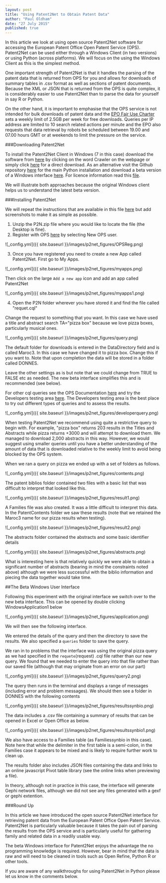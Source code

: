```yaml
---
layout: post
title: "Using Patent2Net to Obtain Patent Data"
author: "Paul Oldham"
date: "27 July 2015"
published: true
---
```

In this article we look at using open source Patent2Net software for accessing the European Patent Office Open Patent Service (OPS). Patent2Net can be used either through a Windows Client (in two versions) or using Python (across platforms). We will focus on the using the Windows Client as this is the simplest method.

One important strength of Patent2Net is that it handles the parsing of the patent data that is returned from OPS for you and allows for downloads of summary tables in .csv format as well as sections of patent documents. Because the XML or JSON that is returned from the OPS is quite complex, it is considerably easier to use Patent2Net than to parse the data for yourself in say R or Python.

On the other hand, it is important to emphasise that the OPS service is not intended for bulk downloads of patent data and the [EPO Fair Use Charter](https://www.epo.org/searching/free/fair-use.html) sets a weekly limit of 2.5GB per week for free downloads. Queries per IP address are limited to 10 search related actions per minute and the EPO also requests that data retrieval by robots be scheduled between 19.00 and 07.00 hours GMT or at weekends to limit the pressure on the service.  

###Downloading Patent2Net

To install the Patent2Net Client in Windows (7 in this case) download the software from [here](http://patent2net.vlab4u.info/) by clicking on the word Crawler on the webpage or simply click [here](http://patent2net.vlab4u.info/P2N.zip) for a direct download. As an alternative visit the Github repository [here](https://github.com/Patent2net/Patent2Net) for the main Python installation and download a beta version of a Windows interface [here](https://github.com/Patent2net/Patent2Net/blob/master/ApplicationPatent2net.exe?raw=true). For licence information read this [file](https://github.com/Patent2net/Patent2Net/blob/master/Licence_CeCILL_V2.1-en.txt). 

We will illustrate both approaches because the original Windows client helps us to understand the latest beta version. 

###Installing Patent2Net

We will repeat the instructions that are available in this file [here](http://patent2net.vlab4u.info/readme.txt) but add screenshots to make it as simple as possible.

1. Unzip the P2N.zip file where you would like to locate the file (the Desktop is fine).
2. Register with OPS [here](http://www.epo.org/searching/free/ops.html) by selecting New OPS user. 

![_config.yml]({{ site.baseurl }}/images/p2net_figures/OPSReg.png)

3. Once you have registered you need to create a new App called Patent2Net. First go to My Apps. 

![_config.yml]({{ site.baseurl }}/images/p2net_figures/myapps.png)

Then  click on the large `Add a new app` icon and add an app called Patent2Net

![_config.yml]({{ site.baseurl }}/images/p2net_figures/myapps1.png)

4. Open the P2N folder wherever you have stored it and find the file called "requet.cql"

Change the request to something that you want. In this case we have used a title and abstract search TA="pizza box" because we love pizza boxes, particularly musical ones. 

![_config.yml]({{ site.baseurl }}/images/p2net_figures/query.png)

The default folder for downloads is entered in the DataDirectory field and is called Maroc3. In this case we have changed it to pizza box. Change this if you want to. Note that upon completion the data will be stored in a folder called DONNES. 

Leave the other settings as is but note that we could change from TRUE to FALSE etc as needed. The new beta interface simplifies this and is recommended (see below). 

For other cql queries see the OPS Documentation [here](http://documents.epo.org/projects/babylon/eponet.nsf/0/7AF8F1D2B36F3056C1257C04002E0AD6/$File/OPS_v3.1_documentation_version_1.2.14_en.pdf) and try the Developers testing area [here](https://developers.epo.org/?). The Developers testing area is the best place to try out different types of queries and to assess the results.

![_config.yml]({{ site.baseurl }}/images/p2net_figures/developerquery.png)

When testing Patent2Net we recommend using quite a restrictive query to begin with. For example, "pizza box" returns 203 results in the Titles and Abstracts while pizza returns +3000 and will attempt to download them. We managed to download 2,000 abstracts in this way. However, we would suggest using smaller queries until you have a better understanding of the amount of data that is downloaded relative to the weekly limit to avoid being blocked by the OPS system. 

When we ran a query on pizza we ended up with a set of folders as follows.

![_config.yml]({{ site.baseurl }}/images/p2net_figures/contents.png)

The patent biblios folder contained two files with a basic list that was difficult to interpret that looked like this. 

![_config.yml]({{ site.baseurl }}/images/p2net_figures/result1.png)

A Families file was also created. It was a little difficult to interpret this data. 
In the PatentContents folder we saw these results (note that we retained the Maroc3 name for our pizza results when testing).

![_config.yml]({{ site.baseurl }}/images/p2net_figures/result2.png)

The abstracts folder contained the abstracts and some basic identifier details

![_config.yml]({{ site.baseurl }}/images/p2net_figures/abstracts.png)

What is interesting here is that relatively quickly we were able to obtain a significant number of abstracts (bearing in mind the constraints noted above) although we were less successful with the biblio information and piecing the data together would take time. 

##The Beta Windows User Interface

Following this experiment with the original interface we switch over to the new beta interface. This can be opened by double clicking WindowsApplication1 below

![_config.yml]({{ site.baseurl }}/images/p2net_figures/application.png)

We will then see the following interface. 

We entered the details of the query and then the directory to save the results. We also specified a `queries` folder to save the query.

We ran in to problems that the interface was using the original pizza query as we had specified in the `requete`(request) .cql file rather than our new query. We found that we needed to enter the query into that file rather than our saved file (although that may originate from an error on our part)

![_config.yml]({{ site.baseurl }}/images/p2net_figures/query2.png)

The query then runs in the terminal and displays a range of messages (including error and problem messages). We should then see a folder in DONNES with the following contents

![_config.yml]({{ site.baseurl }}/images/p2net_figures/resultssynbio.png)

The data includes a .csv file containing a summary of results that can be opened in Excel or Open Office as below. 

![_config.yml]({{ site.baseurl }}/images/p2net_figures/resultssynbio1.png)

We also have access to a Families table (as Familiessynbio in this case). Note here that while the delimiter in the first table is a semi-colon, in the Families case it appears to be mixed and is likely to require further work to clean up. 

The results folder also includes JSON files containing the data and links to an online javascript Pivot table library (see the online links when previewing a file). 

In theory, although not in practice in this case, the interface will generate Gephi network files, although we did not see any files generated with a gexf or gephi extention. 

###Round Up

In this article we have introduced the open source Patent2Net interface for retrieving patent data from the European Patent Office Open Patent Service. Patent2Net is particularly valuable because it takes the pain out of parsing the results from the OPS service and is particularly useful for gathering family and related data in a readily usable way. 

The beta Windows interface for Patent2Net enjoys the advantage the no programming knowledge is required. However, bear in mind that the data is raw and will need to be cleaned in tools such as Open Refine, Python R or other tools. 

If you are aware of any walkthroughs for using Patent2Net in Python please let us know in the comments below. 














